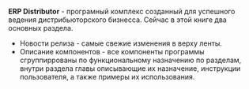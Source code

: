 **ERP Distributor** - програмный комплекс созданный для успешного ведения дистрибьюторского бизнесса. Сейчас в этой книге два основных раздела.
- Новости релиза - самые свежие изменения в верху ленты.
- Описание компонентов - все компоненты программы сгруппиррованы по функциональному
назначению по разделам, внутри раздела главы описывающие их назначение, инструкции пользователя, а также примеры их использования.
